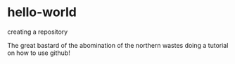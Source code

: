 # hello-world
creating a repository

The great bastard of the abomination of the northern wastes doing a tutorial on how to use github!
